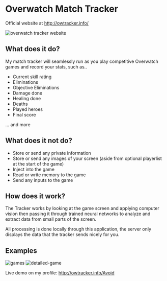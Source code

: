 # Overwatch Match Tracker
Official website at http://owtracker.info/

![overwatch tracker website](https://i.imgur.com/yaC0p57.png)
## What does it do?
My match tracker will seamlessly run as you play competitive Overwatch games and record your stats, such as..
* Current skill rating
* Eliminations
* Objective Eliminations
* Damage done
* Healing done
* Deaths
* Played heroes
* Final score

... and more

## What does it **not** do?
* Store or send any private information
* Store or send any images of your screen (aside from optional playerlist at the start of the game)
* Inject into the game
* Read or write memory to the game
* Send any inputs to the game

## How does it work?
The Tracker works by looking at the game screen and applying computer vision then passing it through trained neural networks to analyze and extract data from small parts of the screen.

All processing is done locally through this application, the server only displays the data that the tracker sends nicely for you.

## Examples
![games](http://owtracker.info/images/games.jpg)
![detailed-game](http://owtracker.info/images/detailed-game.jpg)

Live demo on my profile: http://owtracker.info/Avoid
